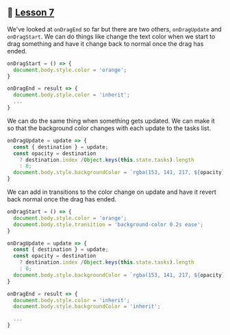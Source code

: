 ## :movie_camera: [Lesson 7](https://egghead.io/lessons/react-customise-the-appearance-of-an-app-using-react-beautiful-dnd-ondragstart-and-ondragend)

We've looked at `onDragEnd` so far but there are two others, `onDragUpdate` and `onDragStart`. We can do things like change the text color when we start to drag something and have it change back to normal once the drag has ended. 

```js
onDragStart = () => {
  document.body.style.color = 'orange';
}

onDragEnd = result => {
  document.body.style.color = 'inherit';
  ...
}
```

We can do the same thing when something gets updated. We can make it so that the background color changes with each update to the tasks list. 

```js
onDragUpdate = update => {
  const { destination } = update;
  const opacity = destination 
    ? destination.index /Object.keys(this.state.tasks).length
    : 0;
  document.body.style.backgroundColor = `rgba(153, 141, 217, ${opacity})`
}
```

We can add in transitions to the color change on update and have it revert back normal once the drag has ended. 

```js
onDragStart = () => {
  document.body.style.color = 'orange';
  document.body.style.transition = 'background-color 0.2s ease';
}

onDragUpdate = update => {
  const { destination } = update;
  const opacity = destination 
    ? destination.index /Object.keys(this.state.tasks).length
    : 0;
  document.body.style.backgroundColor = `rgba(153, 141, 217, ${opacity})`
}

onDragEnd = result => {
  document.body.style.color = 'inherit';
  document.body.style.backgroundColor = 'inherit';

  ...
}
```